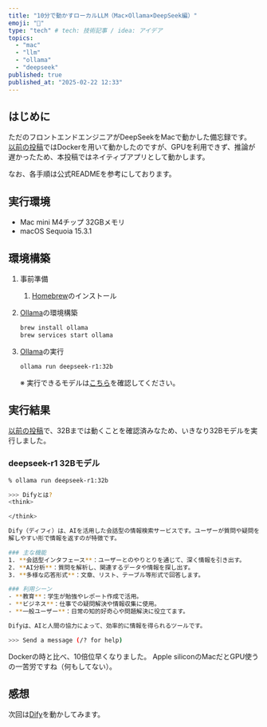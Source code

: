 ```yaml
---
title: "10分で動かすローカルLLM（Mac×Ollama×DeepSeek編）"
emoji: "🐷"
type: "tech" # tech: 技術記事 / idea: アイデア
topics:
  - "mac"
  - "llm"
  - "ollama"
  - "deepseek"
published: true
published_at: "2025-02-22 12:33"
---
```


## はじめに

ただのフロントエンドエンジニアがDeepSeekをMacで動かした備忘録です。
[以前の投稿](https://zenn.dev/s_hirano_ist/articles/7dcfeac4086b51)ではDockerを用いて動かしたのですが、GPUを利用できず、推論が遅かったため、本投稿ではネイティブアプリとして動かします。

なお、各手順は公式READMEを参考にしております。

## 実行環境

- Mac mini M4チップ 32GBメモリ
- macOS Sequoia 15.3.1

## 環境構築

1. 事前準備

   1. [Homebrew](https://brew.sh/ja/)のインストール

1. [Ollama](https://github.com/ollama/ollama)の環境構築

   ```bash
   brew install ollama
   brew services start ollama
   ```

1. [Ollama](https://github.com/ollama/ollama)の実行

   ```bash
   ollama run deepseek-r1:32b
   ```

   ※ 実行できるモデルは[こちら](https://ollama.com/search)を確認してください。

## 実行結果

[以前の投稿](https://zenn.dev/s_hirano_ist/articles/7dcfeac4086b51)で、32Bまでは動くことを確認済みなため、いきなり32Bモデルを実行しました。

### deepseek-r1 32Bモデル

```bash
% ollama run deepseek-r1:32b

>>> Difyとは?
<think>

</think>

Dify（ディフィ）は、AIを活用した会話型の情報検索サービスです。ユーザーが質問や疑問を投げかけると、DifyがAIで分析し、最適な回答や関連情報を提供します。検索エンジンやデータベースを活用しながら、自然言語処理（NLP）技術により、理
解しやすい形で情報を返すのが特徴です。

### 主な機能
1. **会話型インタフェース**：ユーザーとのやりとりを通じて、深く情報を引き出す。
2. **AI分析**：質問を解析し、関連するデータや情報を探し出す。
3. **多様な応答形式**：文章、リスト、テーブル等形式で回答します。

### 利用シーン
- **教育**：学生が勉強やレポート作成で活用。
- **ビジネス**：仕事での疑問解決や情報収集に使用。
- **一般ユーザー**：日常の知的好奇心や問題解決に役立てます。

Difyは、AIと人間の協力によって、効率的に情報を得られるツールです。

>>> Send a message (/? for help)
```

Dockerの時と比べ、10倍位早くなりました。
Apple siliconのMacだとGPU使うの一苦労ですね（何もしてない）。

## 感想

次回は[Dify](https://github.com/langgenius/dify)を動かしてみます。
